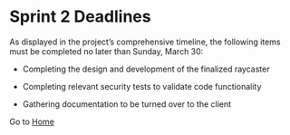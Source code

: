 # Sprint 2 Deadlines

As displayed in the project’s comprehensive timeline, the following items must be completed no later than Sunday, March 30: 

- Completing the design and development of the finalized raycaster 

- Completing relevant security tests to validate code functionality 

- Gathering documentation to be turned over to the client

Go to [Home](https://github.com/gettingera/Blunder)
